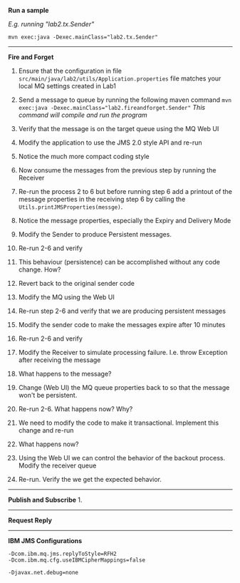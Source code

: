 **Run a sample**

_E.g. running "lab2.tx.Sender"_

`mvn exec:java -Dexec.mainClass="lab2.tx.Sender"`


***

**Fire and Forget**


1. Ensure that the configuration in file `src/main/java/lab2/utils/Application.properties`  file matches your 
local MQ settings created in Lab1

2. Send a message to queue by running the following maven command
``mvn exec:java -Dexec.mainClass="lab2.fireandforget.Sender"``
_This command will compile and run the program_ 

3. Verify that the message is on the target queue using the MQ Web UI

4. Modify the application to use the JMS 2.0 style API and re-run

5. Notice the much more compact coding style

6. Now consume the messages from the previous step by running the Receiver

7. Re-run the process 2 to 6 but before running step 6 add a printout of the message properties in the 
receiving step 6 by calling the `Utils.printJMSProperties(messge)`.

8. Notice the message properties, especially the Expiry and Delivery Mode

9. Modify the Sender to produce Persistent messages.

10. Re-run 2-6 and verify 

11. This behaviour (persistence) can be accomplished without any code change. How?

12. Revert back to the original sender code

13. Modify the MQ using the Web UI 

14. Re-run step 2-6 and verify that we are producing persistent messages

15. Modify the sender code to make the messages expire after 10 minutes

16. Re-run 2-6 and verify

17. Modify the Receiver to simulate processing failure. I.e. throw Exception after receiving the message

18. What happens to the message?

19. Change (Web UI) the MQ queue properties back to so that the message won't be persistent.

20. Re-run 2-6. What happens now? Why?

21. We need to modify the code to make it transactional. Implement this change and re-run

22. What happens now?

23. Using the Web UI we can control the behavior of the backout process. Modify the receiver queue

24. Re-run. Verify the we get the expected behavior. 

 




***
**Publish and Subscribe**
1. 

***
**Request Reply**

***

**IBM JMS Configurations**

```
-Dcom.ibm.mq.jms.replyToStyle=RFH2 
-Dcom.ibm.mq.cfg.useIBMCipherMappings=false 
```



```
-Djavax.net.debug=none 
```